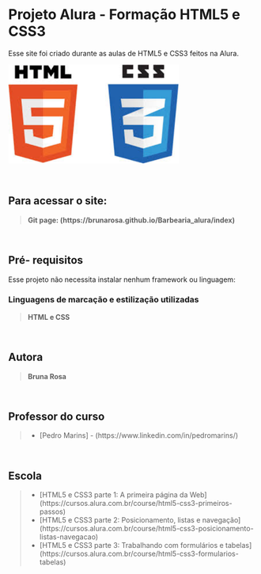 <h1> Projeto Alura - Formação HTML5 e CSS3</h1>

Esse site foi criado durante as aulas de HTML5 e CSS3 feitos na Alura.

<img src= "./img/icones-css-html.jpeg" alt= "Icones do HTML e Css" height="200">

<br><h2>Para acessar o site:</h2>
<blockquote><b>Git page: (https://brunarosa.github.io/Barbearia_alura/index)</b></blockquote>

<br><h2>Pré- requisitos</h2>

Esse projeto não necessita instalar nenhum framework ou linguagem:

<h3>Linguagens de marcação e estilização utilizadas</h3>
<blockquote><b>HTML e CSS</b></blockquote>

<br><h2>Autora</h2>
<blockquote><b>Bruna Rosa</b></blockquote>

<br><h2>Professor do curso</h2>
<blockquote>
<ul> 
    <li>[Pedro Marins] -  (https://www.linkedin.com/in/pedromarins/)</li>
</ul>
</blockquote>

<br><h2>Escola</h2>

<blockquote>
<ul> 
    <li>[HTML5 e CSS3 parte 1: A primeira página da Web] (https://cursos.alura.com.br/course/html5-css3-primeiros-passos)</li>
    <li>[HTML5 e CSS3 parte 2: Posicionamento, listas e navegação] (https://cursos.alura.com.br/course/html5-css3-posicionamento-listas-navegacao)</li>
    <li>[HTML5 e CSS3 parte 3: Trabalhando com formulários e tabelas](https://cursos.alura.com.br/course/html5-css3-formularios-tabelas)</li>
</ul>
</blockquote>